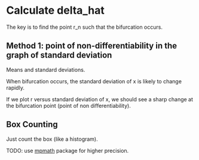 # Calculate delta_hat

The key is to find the point r_n such that the bifurcation occurs. 

## Method 1: point of non-differentiability in the graph of standard deviation  

Means and standard deviations. 

When bifurcation occurs, the standard deviation of x is likely to change rapidly.

If we plot r versus standard deviation of x, we should see a sharp change at the bifurcation point (point of non differentiability).

## Box Counting

Just count the box (like a histogram).

TODO: use [mpmath](https://mpmath.org/doc/current/mpmath.pdf) package for higher precision. 
